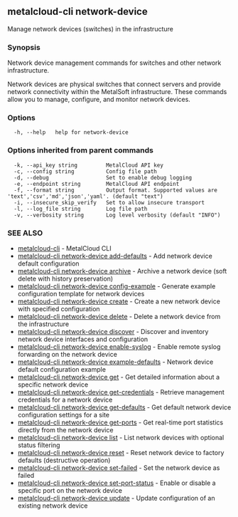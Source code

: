 ## metalcloud-cli network-device

Manage network devices (switches) in the infrastructure

### Synopsis

Network device management commands for switches and other network infrastructure.

Network devices are physical switches that connect servers and provide network connectivity
within the MetalSoft infrastructure. These commands allow you to manage, configure, and
monitor network devices.

### Options

```
  -h, --help   help for network-device
```

### Options inherited from parent commands

```
  -k, --api_key string         MetalCloud API key
  -c, --config string          Config file path
  -d, --debug                  Set to enable debug logging
  -e, --endpoint string        MetalCloud API endpoint
  -f, --format string          Output format. Supported values are 'text','csv','md','json','yaml'. (default "text")
  -i, --insecure_skip_verify   Set to allow insecure transport
  -l, --log_file string        Log file path
  -v, --verbosity string       Log level verbosity (default "INFO")
```

### SEE ALSO

* [metalcloud-cli](metalcloud-cli.md)	 - MetalCloud CLI
* [metalcloud-cli network-device add-defaults](metalcloud-cli_network-device_add-defaults.md)	 - Add network device default configuration
* [metalcloud-cli network-device archive](metalcloud-cli_network-device_archive.md)	 - Archive a network device (soft delete with history preservation)
* [metalcloud-cli network-device config-example](metalcloud-cli_network-device_config-example.md)	 - Generate example configuration template for network devices
* [metalcloud-cli network-device create](metalcloud-cli_network-device_create.md)	 - Create a new network device with specified configuration
* [metalcloud-cli network-device delete](metalcloud-cli_network-device_delete.md)	 - Delete a network device from the infrastructure
* [metalcloud-cli network-device discover](metalcloud-cli_network-device_discover.md)	 - Discover and inventory network device interfaces and configuration
* [metalcloud-cli network-device enable-syslog](metalcloud-cli_network-device_enable-syslog.md)	 - Enable remote syslog forwarding on the network device
* [metalcloud-cli network-device example-defaults](metalcloud-cli_network-device_example-defaults.md)	 - Network device default configuration example
* [metalcloud-cli network-device get](metalcloud-cli_network-device_get.md)	 - Get detailed information about a specific network device
* [metalcloud-cli network-device get-credentials](metalcloud-cli_network-device_get-credentials.md)	 - Retrieve management credentials for a network device
* [metalcloud-cli network-device get-defaults](metalcloud-cli_network-device_get-defaults.md)	 - Get default network device configuration settings for a site
* [metalcloud-cli network-device get-ports](metalcloud-cli_network-device_get-ports.md)	 - Get real-time port statistics directly from the network device
* [metalcloud-cli network-device list](metalcloud-cli_network-device_list.md)	 - List network devices with optional status filtering
* [metalcloud-cli network-device reset](metalcloud-cli_network-device_reset.md)	 - Reset network device to factory defaults (destructive operation)
* [metalcloud-cli network-device set-failed](metalcloud-cli_network-device_set-failed.md)	 - Set the network device as failed
* [metalcloud-cli network-device set-port-status](metalcloud-cli_network-device_set-port-status.md)	 - Enable or disable a specific port on the network device
* [metalcloud-cli network-device update](metalcloud-cli_network-device_update.md)	 - Update configuration of an existing network device

